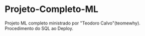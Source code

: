 # Projeto-Completo-ML
Projeto ML completo ministrado por "Teodoro Calvo"(teomewhy). Procedimento do SQL ao Deploy.
